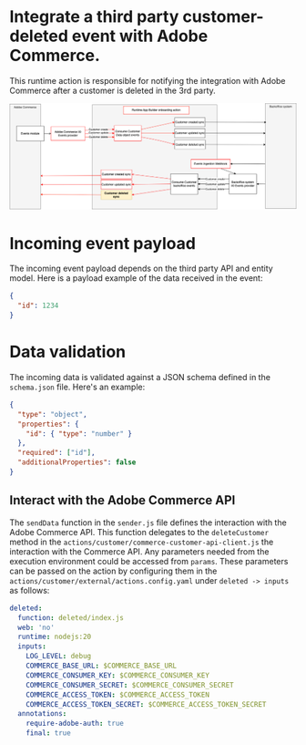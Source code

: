 # Integrate a third party customer-deleted event with Adobe Commerce.
This runtime action is responsible for notifying the integration with Adobe Commerce after a customer is deleted in the 3rd party.

![Alt text](ExternalCustomerDeleteSync.png "Title")

# Incoming event payload
The incoming event payload depends on the third party API and entity model.
Here is a payload example of the data received in the event:
```json
{
  "id": 1234
}
```

# Data validation
The incoming data is validated against a JSON schema defined in the `schema.json` file.
Here's an example:
```json
{
  "type": "object",
  "properties": {
    "id": { "type": "number" }
  },
  "required": ["id"],
  "additionalProperties": false
}
```

## Interact with the Adobe Commerce API
The `sendData` function in the `sender.js` file defines the interaction with the Adobe Commerce API.
This function delegates to the `deleteCustomer` method in the `actions/customer/commerce-customer-api-client.js` the interaction with the Commerce API.
Any parameters needed from the execution environment could be accessed from `params`. 
These parameters can be passed on the action by configuring them in the  `actions/customer/external/actions.config.yaml` under `deleted -> inputs` as follows:
```yaml
deleted:
  function: deleted/index.js
  web: 'no'
  runtime: nodejs:20
  inputs:
    LOG_LEVEL: debug
    COMMERCE_BASE_URL: $COMMERCE_BASE_URL
    COMMERCE_CONSUMER_KEY: $COMMERCE_CONSUMER_KEY
    COMMERCE_CONSUMER_SECRET: $COMMERCE_CONSUMER_SECRET
    COMMERCE_ACCESS_TOKEN: $COMMERCE_ACCESS_TOKEN
    COMMERCE_ACCESS_TOKEN_SECRET: $COMMERCE_ACCESS_TOKEN_SECRET
  annotations:
    require-adobe-auth: true
    final: true
```
